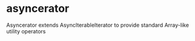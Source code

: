 # asyncerator
Asyncerator extends AsyncIterableIterator to provide standard Array-like utility operators

